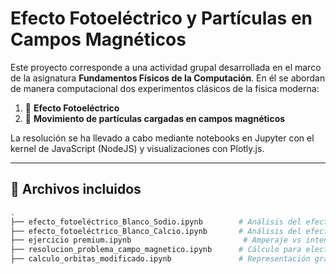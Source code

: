 # Efecto Fotoeléctrico y Partículas en Campos Magnéticos

Este proyecto corresponde a una actividad grupal desarrollada en el marco de la asignatura **Fundamentos Físicos de la Computación**. En él se abordan de manera computacional dos experimentos clásicos de la física moderna:

1. 📡 **Efecto Fotoeléctrico**
2. 🧲 **Movimiento de partículas cargadas en campos magnéticos**

La resolución se ha llevado a cabo mediante notebooks en Jupyter con el kernel de JavaScript (NodeJS) y visualizaciones con Plotly.js.

---

## 📂 Archivos incluidos

```bash
.
├── efecto_fotoeléctrico_Blanco_Sodio.ipynb        # Análisis del efecto fotoeléctrico para Sodio
├── efecto_fotoeléctrico_Blanco_Calcio.ipynb       # Análisis del efecto fotoeléctrico para Calcio
├── ejercicio premium.ipynb                         # Amperaje vs intensidad de la luz
├── resolucion_problema_campo_magnetico.ipynb      # Cálculo para electrón y antineutrón en campo B
├── calculo_orbitas_modificado.ipynb               # Representación gráfica de órbitas

